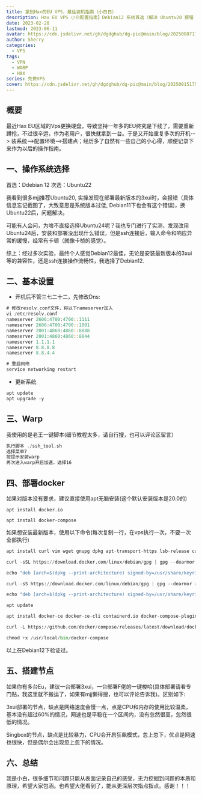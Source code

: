 ```yaml
---
title: 拿到Hax的EU VPS，最佳装机指南（小白白）
description: Hax EU VPS 小白配置指南】Debian12 系统首选（解决 Ubuntu20 报错 / 24 卡顿），含 DNS 修改、Warp 安装、Docker 部署，3xui/Singbox 节点搭建对比，实测可用
date: 2023-02-20
lastmod: 2023-06-11
avatar: https://cdn.jsdelivr.net/gh/dgdghub/dg-pic@main/blog/20250807170400658.png
author: Sherry
categories:
  - VPS
tags:
  - VPN
  - WARP
  - HAX
series: 免费VPS
cover: https://cdn.jsdelivr.net/gh/dgdghub/dg-pic@main/blog/20250815175125342.png
---
```


## 概要

最近Hax EU区域的Vps更换硬盘，导致坚持一年多的EU终究是下线了，需要重新蹲抢，不过很辛运，作为老用户，很快就拿到一台。于是又开始重复多次的开机--> 装系统-->配置环境-->搭建点；经历多了自然有一些自己的小心得，顺便记录下来作为以后的操作指南。
<!--more-->

## 一、操作系统选择

首选：Ddebian 12
次选：Ubuntu22

我看到很多mjj推荐Ubuntu20, 实操发现在部署最新版本的3xui时，会报错（具体信息忘记截图了，大致意思是系统版本过低, Debian11下也会有这个错误)，换Ubuntu22后，问题解决。

可能有人会问，为啥不直接选择Ubuntu24呢？我也专门进行了实测，发现改用Ubuntu24后，安装和部署没出现什么错误，但是ssh连接后，输入命令和响应异常的缓慢，经常有卡顿（就像卡桢的感觉）。

综上：经过多次实验，最终个人感觉Debian12最佳，无论是安装最新版本的3xui等的兼容性，还是ssh连接操作流畅性，我选择了Debian12.

## 二、基本设置
* 开机后不管三七二十二，先修改Dns:
```rust
# 修改resolv.conf文件，将以下nameserver加入
vi /etc/resolv.conf
nameserver 2606:4700:4700::1111
nameserver 2606:4700:4700::1001
nameserver 2001:4860:4860::8888
nameserver 2001:4860:4860::8844
nameserver 1.1.1.1
nameserver 8.8.8.8
nameserver 8.8.4.4

# 重启网络
service networking restart
```
* 更新系统
```rust
apt update
apt upgrade -y
```

## 三、Warp
我使用的是老王一键脚本(细节教程太多，请自行搜，也可以评论区留言）
```rust
执行脚本 ./ssh_tool.sh
选择菜单7
按提示安装warp
再次进入warp开启加速，选择16
```

## 四、部署docker

如果对版本没有要求，建议直接使用apt无脑安装(这个默认安装版本是20.0的)

```shell
apt install docker.io

apt install docker-compose
```

如果想安装最新版本，使用以下命令(每次复制一行，在vps执行一次，不要一次全部执行)
```python
apt install curl vim wget gnupg dpkg apt-transport-https lsb-release ca-certificates

curl -sSL https://download.docker.com/linux/debian/gpg | gpg --dearmor > /usr/share/keyrings/docker-ce.gpg

echo "deb [arch=$(dpkg --print-architecture) signed-by=/usr/share/keyrings/docker-ce.gpg] https://download.docker.com/linux/debian $(lsb_release -sc) stable" > /etc/apt/sources.list.d/docker.list

curl -sS https://download.docker.com/linux/debian/gpg | gpg --dearmor > /usr/share/keyrings/docker-ce.gpg

echo "deb [arch=$(dpkg --print-architecture) signed-by=/usr/share/keyrings/docker-ce.gpg] https://mirrors.tuna.tsinghua.edu.cn/docker-ce/linux/debian $(lsb_release -sc) stable" > /etc/apt/sources.list.d/docker.list

apt update

apt install docker-ce docker-ce-cli containerd.io docker-compose-plugin

curl -L https://github.com/docker/compose/releases/latest/download/docker-compose-Linux-x86_64 > /usr/local/bin/docker-compose

chmod +x /usr/local/bin/docker-compose
```
以上在Debian12下验证过。
## 五、搭建节点

如果你有多台Eu，建议一台部署3xui，一台部署F佬的一键梭哈(具体部署请看专门贴，我这里就不搬运了，如果有mjj懒得搜，也可以评论告诉我)。区别如下:

3xui部署的节点，缺点是网络速度会慢一点，点是CPU和内存的使用比较温柔，基本没有超过60%的情况，网速也是平稳在一个区间内，没有忽然很高，忽然很低的情况。

Singbox的节点，缺点是比较暴力，CPU会开启狂飙模式，忽上忽下，优点是网速也很快，但是偶尔会出现忽上忽下的情况。

## 六、总结
我是小白，很多细节和问题只能从表面记录自己的感受，无力挖掘到问题的本质和原理，希望大家包涵。也希望大佬看到了，能从更深层次指点指点。感谢！！！